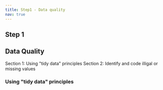 ```yaml
---
title: Step1 - Data quality
nav: true
---
```



## Step 1 

## Data Quality

 
 
 Section 1: Using "tidy data" principles
 Section 2: Identify and code illigal or missing values

### Using "tidy data" principles

